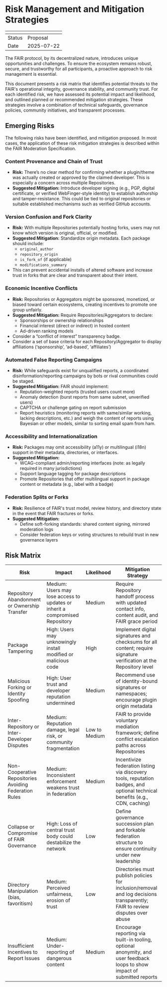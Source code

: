 # Risk Management and Mitigation Strategies

| <!-- --> | <!-- -->   |
|----------|------------|
| Status   | Proposal   |
| Date     | 2025-07-22 |

The FAIR protocol, by its decentralized nature, introduces unique opportunities and challenges. To ensure the ecosystem remains robust, secure, and trustworthy for all participants, a proactive approach to risk management is essential.

This document presents a risk matrix that identifies potential threats to the FAIR's operational integrity, governance stability, and community trust. For each identified risk, we have assessed its potential impact and likelihood, and outlined planned or recommended mitigation strategies. These strategies involve a combination of technical safeguards, governance policies, community initiatives, and transparent processes.

## Emerging Risks

The following risks have been identified, and mitigation proposed. In most cases, the application of these risk mitigation strategies is described within the FAIR Moderation Specification.

### Content Provenance and Chain of Trust

* **Risk:** There’s no clear method for confirming whether a plugin/theme was actually created or approved by the claimed developer. This is especially a concern across multiple Repositories.
* **Suggested Mitigation:** Introduce developer signing (e.g., PGP, digital certificate, or verified WebFinger-style identity) to establish authorship and tamper-resistance. This could be tied to original repositories or suitable established mechanisms such as verified GitHub accounts.

### Version Confusion and Fork Clarity

* **Risk:** With multiple Repositories potentially hosting forks, users may not know which version is original, official, or modified.
* **Suggested Mitigation:** Standardize origin metadata. Each package should include:
  * `original_author`
  * `repository_origin`
  * `is_fork_of` (if applicable)
  * `modifications_summary`
* This can prevent accidental installs of altered software and increase trust in forks that are clear and transparent about their intent.

### Economic Incentive Conflicts

* **Risk:** Repositories or Aggregators might be sponsored, monetized, or biased toward certain ecosystems, creating  incentives to promote one group unfairly.
* **Suggested Mitigation:** Require Repositories/Aggregators to declare:
  * Sponsorships or ownership relationships
  * Financial interest (direct or indirect) in hosted content
  * Ad-driven ranking models
* Consider a “conflict of interest” transparency badge.
* Consider a set of base criteria for each Repository/Aggregator to display affiliations (‘sponsorship’, ‘ad-based’, ‘affiliates’)

### Automated False Reporting Campaigns

* **Risk:** While safeguards exist for unqualified reports, a coordinated disinformation/reporting campaigns by bots or rival communities could be staged.
* **Suggested Mitigation:** FAIR should implement:
  * Reputation-weighted reports (trusted users count more)
  * Anomaly detection (burst reports from same subnet, unverified users)
  * CAPTCHA or challenge gating on report submission
  * Report heuristics (monitoring reports with same/similar working, lacking descriptions, etc.) and weigh the content of reports using Bayesian or other models, similar to sorting email spam from ham.

### Accessibility and Internationalization

* **Risk:** Packages may omit accessibility (a11y) or multilingual (i18n) support in their metadata, directories, or interfaces.
* **Suggested Mitigation:**
  * WCAG-compliant admin/reporting interfaces (note: as legally required in many jurisdictions)
  * Support language tagging for package descriptions
  * Promote Repositories that offer multilingual support in package content or metadata (e.g., label with a badge)

### Federation Splits or Forks

* **Risk:** Resilience of FAIR's trust model, review history, and directory state in the event that FAIR fractures or forks.
* **Suggested Mitigation:**
  * Define soft-forking standards: shared content signing, mirrored moderation logs
  * Consider federation keys or voting structures to rebuild trust in new governance layers

## Risk Matrix

| Risk                                         | Impact                                                                      | Likelihood   | Mitigation Strategy                                                                                                           |
|----------------------------------------------|-----------------------------------------------------------------------------|--------------|-------------------------------------------------------------------------------------------------------------------------------|
| Repository Abandonment or Ownership Transfer       | Medium: Users may lose access to updates or inherit a compromised Repository        | Medium       | Require Repository handoff process with updated contact info, content audit, and FAIR grace period                                    |
| Package Tampering               | High: Users may unknowingly install modified or malicious code                | High         | Implement digital signatures and checksums for all content; require signature verification at the Repository level                      |
| Malicious Forking or Identity Spoofing       | High: User trust and developer reputation undermined                        | Medium       | Recommend use of identity-bound signatures or namespaces; encourage plugin origin metadata                                      |
| Inter-Repository or Inter-Developer Disputes       | Medium: Reputation damage, legal risk, or community fragmentation             | Low to Medium| FAIR to provide voluntary mediation framework; define conflict escalation paths across Repositories                                    |
| Non-Cooperative Repositories Avoiding Federation Rules | Medium: Inconsistent enforcement weakens trust in federation                   | Medium       | Incentivize federation listing via discovery tools, reputation badges, and optional technical benefits (e.g., CDN, caching)       |
| Collapse or Compromise of FAIR Governance    | High: Loss of central trust body could destabilize the network               | Low          | Define governance succession plan and forkable federation structure to ensure continuity under new leadership                   |
| Directory Manipulation (bias, favoritism)    | Medium: Perceived unfairness, erosion of trust                               | Low          | Directories must publish policies for inclusion/removal and log decisions transparently; FAIR to review disputes over abuse         |
| Insufficient Incentives to Report Issues     | Medium: Under-reporting of dangerous content                                  | Medium       | Encourage reporting via built-in tooling, optional anonymity, and user feedback loops to show impact of submitted reports         |
